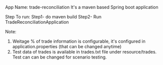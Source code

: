 App Name: trade-reconciliation
It's a maven based Spring boot application


Step To run:
Step1- do maven build
Step2- Run TradeReconciliationApplication

Note: 
1. Weitage % of trade information is configurable, it's configured in application.properties (that can be changed anytime)
2. Test data of trades is available in trades.txt file under resource/trades. Test can can be changed for scenario testing.
